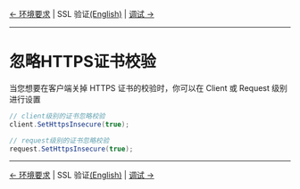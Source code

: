 [← 环境要求](0-Requirements-CN.md) | SSL 验证[(English)](1-Verify-EN.md) | [调试 →](2-Debug-CN.md)
***

# 忽略HTTPS证书校验

当您想要在客户端关掉 HTTPS 证书的校验时，你可以在 Client 或 Request 级别进行设置

```c#
// client级别的证书忽略校验
client.SetHttpsInsecure(true);

// request级别的证书忽略校验
request.SetHttpsInsecure(true);
```

***
[← 环境要求](0-Requirements-CN.md) | SSL 验证[(English)](1-Verify-EN.md) | [调试 →](2-Debug-CN.md)
